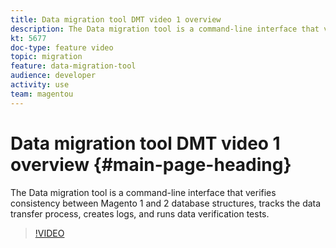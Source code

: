 ```yaml
---
title: Data migration tool DMT video 1 overview
description: The Data migration tool is a command-line interface that verifies consistency between Magento 1 and 2 database structures, tracks the data transfer process, creates logs, and runs data verification tests.
kt: 5677
doc-type: feature video
topic: migration
feature: data-migration-tool
audience: developer
activity: use
team: magentou
---
```


# Data migration tool DMT video 1 overview {#main-page-heading}

The Data migration tool is a command-line interface that verifies consistency between Magento 1 and 2 database structures, tracks the data transfer process, creates logs, and runs data verification tests.

>[!VIDEO](https://video.tv.adobe.com/v/35829?quality=12&learn=on)